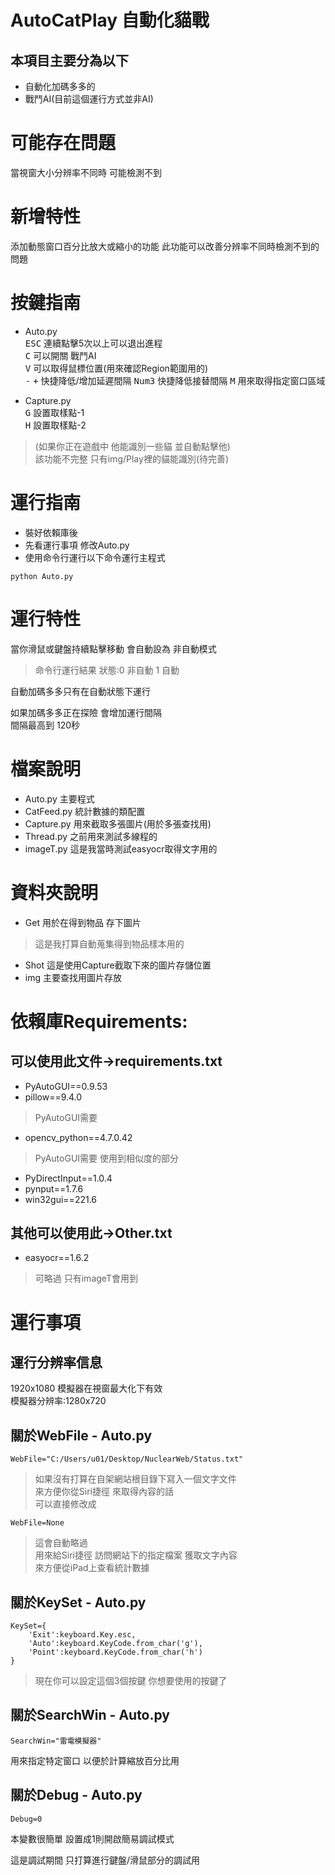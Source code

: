 # AutoCatPlay 自動化貓戰

## 本項目主要分為以下

* 自動化加碼多多的
* 戰鬥AI(目前這個運行方式並非AI)

# 可能存在問題
當視窗大小分辨率不同時 可能檢測不到

# 新增特性

添加動態窗口百分比放大或縮小的功能
此功能可以改善分辨率不同時檢測不到的問題

# 按鍵指南

* Auto.py  
<kbd>ESC</kbd> 連續點擊5次以上可以退出進程   
<kbd>C</kbd> 可以開關 戰鬥AI  
<kbd>V</kbd> 可以取得鼠標位置(用來確認Region範圍用的)  
    <kbd>-</kbd> <kbd>+</kbd>  快捷降低/增加延遲間隔
    <kbd>Num3</kbd> 快捷降低接替間隔
    <kbd>M</kbd> 用來取得指定窗口區域

* Capture.py  
<kbd>G</kbd> 設置取樣點-1    
<kbd>H</kbd> 設置取樣點-2  

> (如果你正在遊戲中 他能識別一些貓 並自動點擊他)  
> 該功能不完整 只有img/Play裡的貓能識別(待完善)  

# 運行指南
* 裝好依賴庫後  
* 先看運行事項 修改Auto.py  
* 使用命令行運行以下命令運行主程式  

```
python Auto.py
```


# 運行特性

當你滑鼠或鍵盤持續點擊移動
會自動設為 非自動模式
> 命令行運行結果 狀態:0 非自動 1 自動

自動加碼多多只有在自動狀態下運行  

如果加碼多多正在探險 會增加運行間隔  
間隔最高到 120秒

# 檔案說明

* Auto.py 主要程式
* CatFeed.py 統計數據的類配置
* Capture.py 用來截取多張圖片(用於多張查找用)
* Thread.py 之前用來測試多線程的
* imageT.py 這是我當時測試easyocr取得文字用的

# 資料夾說明

* Get 用於在得到物品 存下圖片
> 這是我打算自動蒐集得到物品樣本用的

* Shot 這是使用Capture截取下來的圖片存儲位置
* img 主要查找用圖片存放



# 依賴庫Requirements:


## 可以使用此文件->requirements.txt
- PyAutoGUI==0.9.53
- pillow==9.4.0 
> PyAutoGUI需要
- opencv_python==4.7.0.42
> PyAutoGUI需要 使用到相似度的部分
- PyDirectInput==1.0.4
- pynput==1.7.6
- win32gui==221.6

## 其他可以使用此->Other.txt
* easyocr==1.6.2
> 可略過 只有imageT會用到



# 運行事項

## 運行分辨率信息
1920x1080 模擬器在視窗最大化下有效  
模擬器分辨率:1280x720


## 關於WebFile - Auto.py  
```
WebFile="C:/Users/u01/Desktop/NuclearWeb/Status.txt"
```
> 如果沒有打算在自架網站根目錄下寫入一個文字文件  
> 來方便你從Siri捷徑 來取得內容的話  
> 可以直接修改成  
```
WebFile=None
```
> 這會自動略過  
> 用來給Siri捷徑 訪問網站下的指定檔案 獲取文字內容   
> 來方便從iPad上查看統計數據

## 關於KeySet - Auto.py
```
KeySet={
    'Exit':keyboard.Key.esc,
    'Auto':keyboard.KeyCode.from_char('g'),
    'Point':keyboard.KeyCode.from_char('h')
}
```

> 現在你可以設定這個3個按鍵
> 你想要使用的按鍵了

## 關於SearchWin - Auto.py

```
SearchWin="雷電模擬器"
```
用來指定特定窗口 以便於計算縮放百分比用

## 關於Debug - Auto.py

```
Debug=0
```

本變數很簡單 設置成1則開啟簡易調試模式

這是調試期間 只打算進行鍵盤/滑鼠部分的調試用
